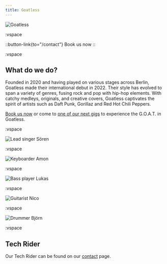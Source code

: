 ```yaml
---
title: Goatless
---
```


<!-- :landing-hero -->

![Goatless](/images/hero.jpg)

:vspace

::button-link{to="/contact"}
Book us now
::

:vspace

## What do we do?

Founded in 2020 and having played on various stages across Berlin, Goatless made their international debut in 2022. Their style has evolved to span a variety of genres, fusing rock and pop with hip-hop elements. With catchy medleys, originals, and creative covers, Goatless captivates the spirit of artists such as Daft Punk, Gorillaz and Red Hot Chili Peppers.

[Book us now](/contact) or come to [one of our next gigs](/shows) to experience the G.O.A.T. in Goatless.

:vspace

![Lead singer Sören](/images/members/soeren.jpg)

:vspace

![Keyboarder Amon](/images/members/amon.jpg)

:vspace

![Bass player Lukas](/images/members/lukas.jpg)

:vspace

![Guitarist Nico](/images/members/nico.jpg)

:vspace

![Drummer Björn](/images/members/bjoern.jpg)

:vspace

## Tech Rider
Our Tech Rider can be found on our [contact](/contact#tech-rider) page.
